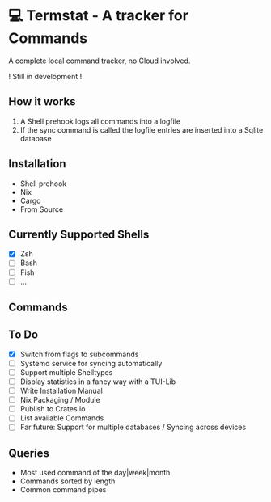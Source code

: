 # 💻 Termstat - A tracker for Commands
A complete local command tracker, no Cloud involved. 

! Still in development !

## How it works
1. A Shell prehook logs all commands into a logfile
2. If the sync command is called the logfile entries are inserted into a Sqlite database

## Installation
- Shell prehook
- Nix
- Cargo
- From Source

## Currently Supported Shells
- [x] Zsh
- [ ] Bash
- [ ] Fish
- [ ] ...

## Commands

## To Do
- [x] Switch from flags to subcommands
- [ ] Systemd service for syncing automatically
- [ ] Support multiple Shelltypes
- [ ] Display statistics in a fancy way with a TUI-Lib
- [ ] Write Installation Manual
- [ ] Nix Packaging / Module
- [ ] Publish to Crates.io
- [ ] List available Commands
- [ ] Far future: Support for multiple databases / Syncing across devices

## Queries
- Most used command of the day|week|month
- Commands sorted by length
- Common command pipes
